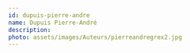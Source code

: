 ```yaml
---
id: dupuis-pierre-andre
name: Dupuis Pierre-André
description: 
photo: assets/images/Auteurs/pierreandregrex2.jpg
---
```

    